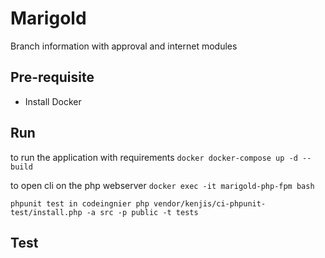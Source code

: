 # Marigold
Branch information with approval and internet modules


## Pre-requisite 
- Install Docker 


## Run 
to run the application with requirements
``docker
docker-compose up -d --build
``

to open cli on the php  webserver
``
docker exec -it marigold-php-fpm bash
``

`` phpunit test in codeingnier
php vendor/kenjis/ci-phpunit-test/install.php -a src -p public -t tests
``
## Test